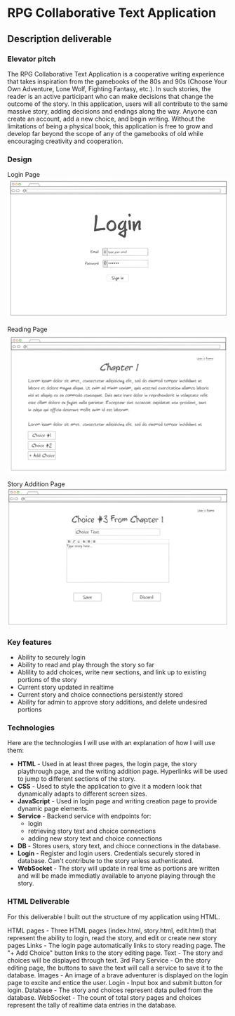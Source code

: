 # RPG Collaborative Text Application

## Description deliverable

### Elevator pitch

The RPG Collaborative Text Application is a cooperative writing experience that takes inspiration from the gamebooks of the 80s and 90s (Choose Your Own Adventure, Lone Wolf, Fighting Fantasy, etc.). In such stories, the reader is an active participant who can make decisions that change the outcome of the story. In this application, users will all contribute to the same massive story, adding decisions and endings along the way. Anyone can create an account, add a new choice, and begin writing. Without the limitations of being a physical book, this application is free to grow and develop far beyond the scope of any of the gamebooks of old while encouraging creativity and cooperation.

### Design

Login Page
![Login Page](LoginPage.PNG)

Reading Page
![Reading Page](ReadingPage.PNG)

Story Addition Page
![Story Page](StoryAdditionPage.PNG)

### Key features

- Ability to securely login
- Ability to read and play through the story so far
- Ablility to add choices, write new sections, and link up to existing portions of the story 
- Current story updated in realtime
- Current story and choice connections persistently stored
- Ability for admin to approve story additions, and delete undesired portions

### Technologies

Here are the technologies I will use with an explanation of how I will use them:

- **HTML** - Used in at least three pages, the login page, the story playthrough page, and the writing addition page. Hyperlinks will be used to jump to different sections of the story.
- **CSS** - Used to style the application to give it a modern look that dynamically adapts to different screen sizes.
- **JavaScript** - Used in login page and writing creation page to provide dynamic page elements.
- **Service** - Backend service with endpoints for:
  - login
  - retrieving story text and choice connections
  - adding new story text and choice connections
- **DB** - Stores users, story text, and chioce connections in the database.
- **Login** - Register and login users. Credentials securely stored in database. Can't contribute to the story unless authenticated.
- **WebSocket** - The story will update in real time as portions are written and will be made immediatly available to anyone playing through the story.

### HTML Deliverable
For this deliverable I built out the structure of my application using HTML.

HTML pages - Three HTML pages (index.html, story.html, edit.html) that represent the ability to login, read the story, and edit or create new story pages
Links - The login page automatically links to story reading page. The "+ Add Choice" button links to the story editing page.
Text - The story and choices will be displayed through text.
3rd Pary Service - On the story editing page, the buttons to save the text will call a service to save it to the database.
Images - An image of a brave adventurer is displayed on the login page to excite and entice the user.
Login - Input box and submit button for login.
Database - The story and choices represent data pulled from the database.
WebSocket - The count of total story pages and choices represent the tally of realtime data entries in the database.
